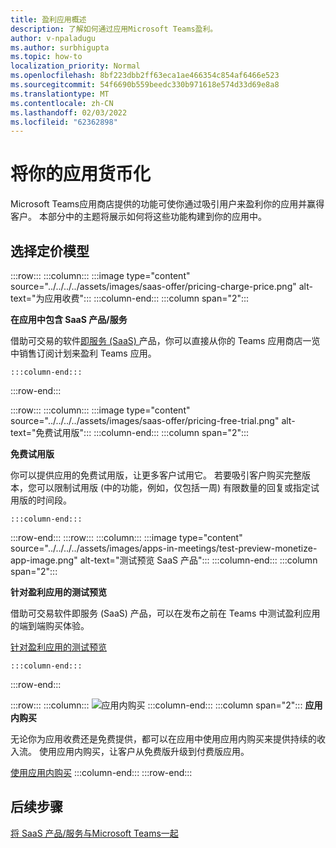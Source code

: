 ```yaml
---
title: 盈利应用概述
description: 了解如何通过应用Microsoft Teams盈利。
author: v-npaladugu
ms.author: surbhigupta
ms.topic: how-to
localization_priority: Normal
ms.openlocfilehash: 8bf223dbb2ff63eca1ae466354c854af6466e523
ms.sourcegitcommit: 54f6690b559beedc330b971618e574d33d69e8a8
ms.translationtype: MT
ms.contentlocale: zh-CN
ms.lasthandoff: 02/03/2022
ms.locfileid: "62362898"
---
```

# <a name="monetize-your-app"></a>将你的应用货币化

Microsoft Teams应用商店提供的功能可使你通过吸引用户来盈利你的应用并赢得客户。 本部分中的主题将展示如何将这些功能构建到你的应用中。

## <a name="choose-a-pricing-model"></a>选择定价模型

:::row:::
    :::column:::
        :::image type="content" source="../../../../assets/images/saas-offer/pricing-charge-price.png" alt-text="为应用收费":::
    :::column-end:::
    :::column span="2":::

**在应用中包含 SaaS 产品/服务**

借助可交易的软件[即服务 (SaaS) ](~/concepts/deploy-and-publish/appsource/prepare/include-saas-offer.md) 产品，你可以直接从你的 Teams 应用商店一览中销售订阅计划来盈利 Teams 应用。

    :::column-end:::
:::row-end:::

:::row:::
    :::column:::
     :::image type="content" source="../../../../assets/images/saas-offer/pricing-free-trial.png" alt-text="免费试用版":::
    :::column-end:::
    :::column span="2":::

**免费试用版**

你可以提供应用的免费试用版，让更多客户试用它。 若要吸引客户购买完整版本，您可以限制试用版 (中的功能，例如，仅包括一周) 有限数量的回复或指定试用版的时间段。

    :::column-end:::
:::row-end:::
:::row:::
    :::column:::
        :::image type="content" source="../../../../assets/images/apps-in-meetings/test-preview-monetize-app-image.png" alt-text="测试预览 SaaS 产品":::
    :::column-end:::
    :::column span="2":::

**针对盈利应用的测试预览**

借助可交易软件即服务 (SaaS) 产品，可以在发布之前在 Teams 中测试盈利应用的端到端购买体验。

[针对盈利应用的测试预览](Test-preview-for-monetized-apps.md)

    :::column-end:::
:::row-end:::

:::row:::
    :::column:::
        ![应用内购买](~/assets/images/saas-offer/pricing-in-app-purchases.png)
    :::column-end:::
    :::column span="2":::
**应用内购买**

无论你为应用收费还是免费提供，都可以在应用中使用应用内购买来提供持续的收入流。 使用应用内购买，让客户从免费版升级到付费版应用。

[使用应用内购买](~/concepts/deploy-and-publish/appsource/prepare/in-app-purchase-flow.md)
    :::column-end:::
:::row-end:::

## <a name="next-step"></a>后续步骤

[将 SaaS 产品/服务与Microsoft Teams一起](~/concepts/deploy-and-publish/appsource/prepare/include-saas-offer.md)